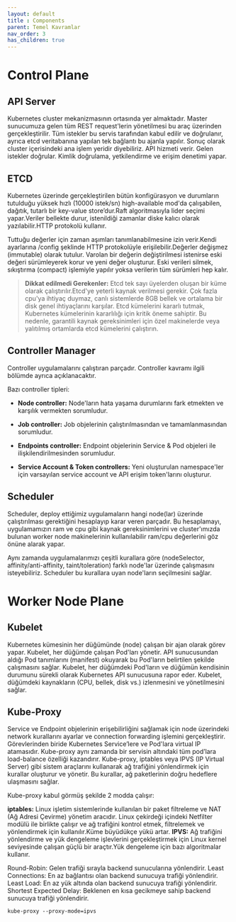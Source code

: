 ```yaml
---
layout: default
title : Components
parent: Temel Kavramlar
nav_order: 3
has_children: true
---
```


  

# Control Plane

  

## API Server

Kubernetes cluster mekanizmasının ortasında yer almaktadır. Master sunucumuza gelen tüm REST request'lerin yönetilmesi bu araç üzerinden gerçekleştirilir. Tüm istekler bu servis tarafından kabul edilir ve doğrulanır, ayrıca etcd veritabanına yapılan tek bağlantı bu ajanla yapılır. Sonuç olarak cluster içerisindeki ana işlem yeridir diyebiliriz. API hizmeti verir. Gelen istekler doğrular. Kimlik doğrulama, yetkilendirme ve erişim denetimi yapar.

  

## ETCD

  

Kubernetes üzerinde gerçekleştirilen bütün konfigürasyon ve durumların tutulduğu yüksek hızlı (10000 istek/sn) high-available mod'da çalışabilen, dağıtık, tutarlı bir key-value store’dur.Raft algoritmasıyla lider seçimi yapar.Veriler bellekte durur, istenildiği zamanlar diske kalıcı olarak yazılabilir.HTTP protokolü kullanır.

Tuttuğu değerler için zaman aşımları tanımlanabilmesine izin verir.Kendi ayarlarına /config şeklinde HTTP protokolüyle erişilebilir.Değerler değişmez (immutable) olarak tutulur. Varolan bir değerin değiştirilmesi istenirse eski değeri sürümleyerek korur ve yeni değer oluşturur. Eski verileri silmek, sıkıştırma (compact) işlemiyle yapılır yoksa verilerin tüm sürümleri hep kalır.

  
  
  

>  **Dikkat edilmedi Gerekenler:**
>  Etcd tek sayı üyelerden oluşan bir küme olarak çalıştırılır.Etcd'ye yeterli kaynak verilmesi gerekir. Çok fazla cpu'ya ihtiyaç duymaz, canlı sistemlerde 8GB bellek ve ortalama bir disk genel ihtiyaçlarını karşılar.
Etcd kümelerini kararlı tutmak, Kubernetes kümelerinin kararlılığı için kritik öneme sahiptir. Bu nedenle, garantili kaynak gereksinimleri için özel makinelerde veya yalıtılmış ortamlarda etcd kümelerini çalıştırın.

  
  

## Controller Manager

Controller uygulamalarını çalıştıran parçadır. Controller kavramı ilgili bölümde ayrıca açıklanacaktır.


Bazı controller tipleri:

 -  **Node controller:** Node'ların hata yaşama durumlarını fark etmekten ve karşılık vermekten sorumludur.

 -  **Job controller:** Job objelerinin çalıştırılmasından ve tamamlanmasından sorumludur.

 -  **Endpoints controller:** Endpoint objelerinin Service & Pod objeleri ile ilişkilendirilmesinden sorumludur.

 -  **Service Account & Token controllers:** Yeni oluşturulan namespace'ler için varsayılan service account ve API erişim token'larını oluşturur.

  
## Scheduler
Scheduler, deploy ettiğimiz uygulamaların hangi node(lar) üzerinde çalıştırılması gerektiğini hesaplayıp karar veren parçadır. Bu hesaplamayı, uygulamamızın ram ve cpu gibi kaynak gereksinimlerini ve cluster'ımızda bulunan worker node makinelerinin kullanılabilir ram/cpu değerlerini göz önüne alarak yapar.

Aynı zamanda uygulamalarımızı çeşitli kurallara göre (nodeSelector, affinity/anti-affinity, taint/toleration) farklı node'lar üzerinde çalışmasını isteyebiliriz. Scheduler bu kurallara uyan node'ların seçilmesini sağlar.

# Worker Node Plane

## Kubelet

Kubernetes kümesinin her düğümünde (node) çalışan bir ajan olarak görev yapar. Kubelet, her düğümde çalışan Pod'ları yönetir. API sunucusundan aldığı Pod tanımlarını (manifest) okuyarak bu Pod'ların belirtilen şekilde çalışmasını sağlar. Kubelet, her düğümdeki Pod'ların ve düğümün kendisinin durumunu sürekli olarak Kubernetes API sunucusuna rapor eder. Kubelet, düğümdeki kaynakların (CPU, bellek, disk vs.) izlenmesini ve yönetilmesini sağlar.

## Kube-Proxy

Service ve Endpoint objelerinin erişebilirliğini sağlamak için node üzerindeki network kurallarını ayarlar ve connection forwarding işlemini gerçekleştirir. Görevlerinden biride Kubernetes Service’lere ve Pod'lara virtual IP atamasıdır. Kube-proxy aynı zamanda bir servisin altındaki tüm pod’lara load-balance özelliği kazandırır.
Kube-proxy, iptables veya IPVS (IP Virtual Server) gibi sistem araçlarını kullanarak ağ trafiğini yönlendirmek için kurallar oluşturur ve yönetir. Bu kurallar, ağ paketlerinin doğru hedeflere ulaşmasını sağlar.

Kube-proxy kabul görmüş şekilde 2 modda çalışır:

**iptables:**
 Linux işletim sistemlerinde kullanılan bir paket filtreleme ve NAT (Ağ Adresi Çevirme) yönetim aracıdır. Linux çekirdeği içindeki Netfilter modülü ile birlikte çalışır ve ağ trafiğini kontrol etmek, filtrelemek ve yönlendirmek için kullanılır.Küme büyüdükçe yükü artar.
**IPVS:**
 Ağ trafiğini yönlendirme ve yük dengeleme işlevlerini gerçekleştirmek için Linux kernel seviyesinde çalışan güçlü bir araçtır.Yük dengeleme için bazı algoritmalar kullanır.

Round-Robin: Gelen trafiği sırayla backend sunucularına yönlendirir.
Least Connections: En az bağlantısı olan backend sunucuya trafiği yönlendirir.
Least Load: En az yük altında olan backend sunucuya trafiği yönlendirir.
Shortest Expected Delay: Beklenen en kısa gecikmeye sahip backend sunucuya trafiği yönlendirir.

```
kube-proxy --proxy-mode=ipvs

```


